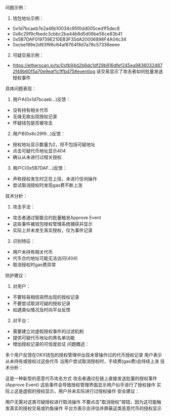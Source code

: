 
问题示例：
1. 钱包地址示例：
- 0x1d7bcaeb7e2a46b10034c95f0dd005ced1f5dec8
- 0x8c29f9cfbedc3cbbc2ba44b8d5d06be56ce83b41  
- 0x5B7DAF019739E210EB3F35dA20006898F4A04c34
- 0xcbe199e2d93f98c64af8764f8d7a78c57336eeee

2. 可疑交易示例：
- https://etherscan.io/tx/0xfb94d2b6dc1df29b816dfef245ea98360324872f49b60f5a70e9eaf1c1ffbd75#eventlog
该交易显示了攻击者如何批量发送授权事件

具体问题表现：
1. 用户A(0x1d7bcaeb...)反馈：
- 没有持有相关代币
- 无缘无故出现授权记录
- 怀疑钱包是否被攻击

2. 用户B(0x8c29f9...)反馈：
- 授权地址显示数量为2，但不包括可疑地址
- 点击可疑代币地址显示404
- 确认从未进行过相关授权

3. 用户C(0x5B7DAF...)反馈：
- 声称授权发生时正在上班，未进行任何操作
- 尝试取消授权时发现gas费不断上涨

技术分析：
1. 攻击手法：
- 攻击者通过智能合约批量触发Approve Event
- 这些事件被钱包授权管理系统捕获并显示
- 实际上并未发生真实授权，仅为事件记录

2. 识别特征：
- 用户未持有相关代币
- 代币合约地址可能无法访问(404)
- 取消授权时gas费异常

防护建议：
1. 对用户：
- 不要轻易相信突然出现的授权记录
- 不要尝试取消可疑的授权记录
- 如遇类似情况及时向平台反馈

2. 对平台：
- 需要建立对虚假授权事件的过滤机制
- 提供可疑代币地址的黑名单功能
- 增加授权记录的可信度验证
问题概述：

多个用户反馈在OKX钱包的授权管理中出现未曾操作过的代币授权记录
用户表示从未持有或授权过这些代币
当用户尝试取消授权时，手续费(gas费)会持续上涨
技术分析：

这是一种新型的恶意代币攻击方式
攻击者通过在链上直接发送批量的授权事件(Approve Event)
这些事件会导致授权管理界面显示用户似乎进行了授权操作
实际上这是虚假的授权显示，用户并未实际进行过授权操作
安全建议：

用户无需对这类可疑授权进行取消操作
不要点击"取消授权"按钮，因为这可能触发真实的授权交易或钓鱼操作
平台方表示会评估并屏蔽这类恶意代币的授权显示